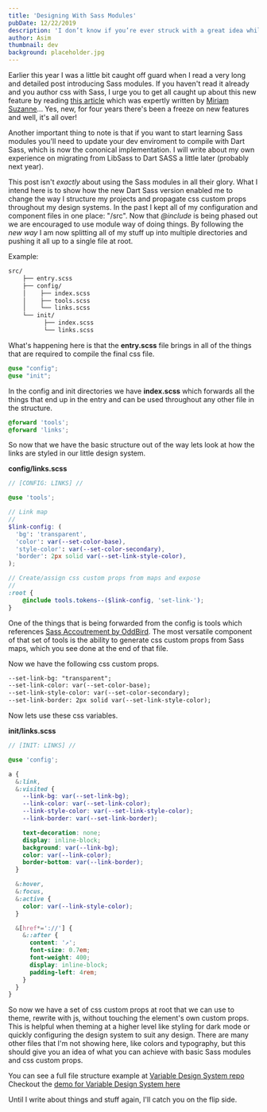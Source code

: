 ```yaml
---
title: 'Designing With Sass Modules'
pubDate: 12/22/2019
description: 'I don’t know if you’re ever struck with a great idea while you’re in the shower but it seems to happen to me more often than not these days. Between family life, work life, unpredictable issues with the house, kid getting sick, pets needing to go to the vet, babysitters falling ill, a whole myriad of priority problems arising seemingly out of the thin air; The free time that I used to have has shrunk down to maybe, possibly, a half hour a day.'
author: Asim
thumbnail: dev
background: placeholder.jpg
---
```


Earlier this year I was a little bit caught off guard when I read a very long and detailed post introducing Sass modules. If you haven't read it already and you author css with Sass, I urge you to get all caught up about this new feature by reading [this article](https://css-tricks.com/introducing-sass-modules/?target=_blank&rel=noopener,noreferrer "Introducing SASS Modules") which was expertly written by [Miriam Suzanne](https://twitter.com/mirisuzanne?target=_blank&rel=noopener,noreferrer "Mirriam Suzanne Twitter Profile")... Yes, new, for four years there's been a freeze on new features and well, it's all over!

Another important thing to note is that if you want to start learning Sass modules you'll need to update your dev enviroment to compile with Dart Sass, which is now the cononical implementation. I will write about my own experience on migrating from LibSass to Dart SASS a little later (probably next year).

This post isn't _exactly_ about using the Sass modules in all their glory. What I intend here is to show how the new Dart Sass version enabled me to change the way I structure my projects and propagate css custom props throughout my design systems. In the past I kept all of my configuration and component files in one place: "/src". Now that _@include_ is being phased out we are encouraged to use module way of doing things. By following the _new way_ I am now splitting all of my stuff up into multiple directories and pushing it all up to a single file at root. 

Example:

```html
src/
    ├── entry.scss
    ├── config/
    │    ├── index.scss
    │    ├── tools.scss
    │    └── links.scss
    └── init/
          ├── index.scss
          └── links.scss
```

What's happening here is that the **entry.scss** file brings in all of the things that are required to compile the final css file.

```scss
@use "config";
@use "init";
```

In the config and init directories we have **index.scss** which forwards all the things that end up in the entry and can be used throughout any other file in the structure.

```scss
@forward 'tools';
@forward 'links';
```

So now that we have the basic structure out of the way lets look at how the links are styled in our little design system.

**config/links.scss**

```scss
// [CONFIG: LINKS] //

@use 'tools';

// Link map
// 
$link-config: (
  'bg': 'transparent',
  'color': var(--set-color-base),
  'style-color': var(--set-color-secondary),
  'border': 2px solid var(--set-link-style-color),
);

// Create/assign css custom props from maps and expose
//  
:root {
    @include tools.tokens--($link-config, 'set-link-');
}
```

One of the things that is being forwarded from the config is tools which references [Sass Accoutrement by OddBird](https://www.oddbird.net/accoutrement/docs/?target=_blank&rel=noopener,noreferrer "SASS Accoutrement by OddBird"). The most versatile component of that set of tools is the ability to generate css custom props from Sass maps, which you see done at the end of that file.

Now we have the following css custom props.

```html
--set-link-bg: "transparent";
--set-link-color: var(--set-color-base);
--set-link-style-color: var(--set-color-secondary);
--set-link-border: 2px solid var(--set-link-style-color);
```

Now lets use these css variables.

**init/links.scss**

```scss
// [INIT: LINKS] //

@use 'config';

a {
  &:link,
  &:visited {
    --link-bg: var(--set-link-bg);
    --link-color: var(--set-link-color);
    --link-style-color: var(--set-link-style-color);
    --link-border: var(--set-link-border);

    text-decoration: none;
    display: inline-block;
    background: var(--link-bg);
    color: var(--link-color);
    border-bottom: var(--link-border);
  }

  &:hover,
  &:focus,
  &:active {
    color: var(--link-style-color);
  }

  &[href*='://'] {
    &::after {
      content: '↗';
      font-size: 0.7em;
      font-weight: 400;
      display: inline-block;
      padding-left: 4rem;
    }
  }
}
```

So now we have a set of css custom props at root that we can use to theme, rewrite with js, without touching the element's own custom props. This is helpful when theming at a higher level like styling for dark mode or quickly configuring the design system to suit any design. There are many other files that I'm not showing here, like colors and typography, but this should give you an idea of what you can achieve with basic Sass modules and css custom props.

You can see a full file structure example at [Variable Design System repo](https://github.com/asimanov/variable-design-system?target=_blank&rel=noopener,noreferrer "Variable Design System GitHub repo")
Checkout the [demo for Variable Design System here](https://simanov.dev/vds/?target=_blank&rel=noopener,noreferrer "Variable Design System Demo")

Until I write about things and stuff again, I'll catch you on the flip side. 
